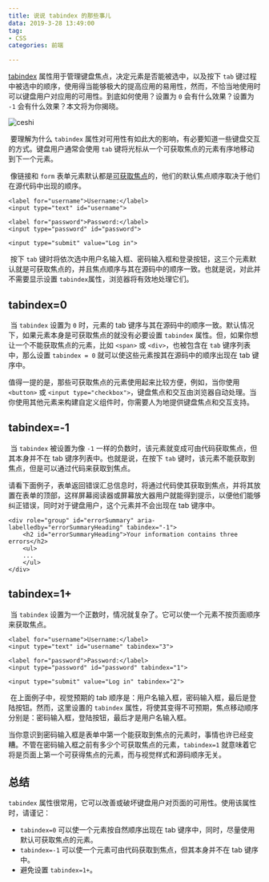 ```yaml
---
title: 说说 tabindex 的那些事儿
data: 2019-3-28 13:49:00
tag:
- CSS
categories: 前端

---
```


[tabindex](http://www.w3.org/html/wg/drafts/html/master/editing.html#attr-tabindex) 属性用于管理键盘焦点，决定元素是否能被选中，以及按下 `tab` 键过程中被选中的顺序，使用得当能够极大的提高应用的易用性，然而，不恰当地使用时可以键盘用户对应用的可用性。到底如何使用？设置为 `0` 会有什么效果？设置为 `-1` 会有什么效果？本文将为你揭晓。

![ceshi](1.jpg)

​	要理解为什么 `tabindex` 属性对可用性有如此大的影响，有必要知道一些键盘交互的方式。键盘用户通常会使用 `tab` 键将光标从一个可获取焦点的元素有序地移动到下一个元素。

​	像链接和 `form` 表单元素默认都是[可获取焦点](http://www.w3.org/html/wg/drafts/html/master/dom.html#interactive-content-0)的，他们的默认焦点顺序取决于他们在源代码中出现的顺序。

```
<label for="username">Username:</label>
<input type="text" id="username">

<label for="password">Password:</label>
<input type="password" id="password">

<input type="submit" value="Log in">
```

​	按下 `tab` 键时将依次选中用户名输入框、密码输入框和登录按钮，这三个元素默认就是可获取焦点的，并且焦点顺序与其在源码中的顺序一致。也就是说，对此并不需要显示设置 `tabindex`属性，浏览器将有效地处理它们。

## tabindex=0

​	当 `tabindex` 设置为 `0` 时，元素的 tab 键序与其在源码中的顺序一致。默认情况下，如果元素本身是可获取焦点的就没有必要设置 `tabindex` 属性。但，如果你想让一个不能获取焦点的元素，比如 `<span>` 或 `<div>`，也被包含在 `tab` 键序列表中，那么设置 `tabindex = 0` 就可以使这些元素按其在源码中的顺序出现在 tab 键序中。

值得一提的是，那些可获取焦点的元素使用起来比较方便，例如，当你使用 `<button>` 或 `<input type="checkbox">`，键盘焦点和交互由浏览器自动处理。当你使用其他元素来构建自定义组件时，你需要人为地提供键盘焦点和交互支持。

## tabindex=-1

​	当 `tabindex` 被设置为像 `-1` 一样的负数时，该元素就变成可由代码获取焦点，但其本身并不在 tab 键序列表中。也就是说，在按下 `tab` 键时，该元素不能获取到焦点，但是可以通过代码来获取到焦点。

​	请看下面例子，表单返回错误汇总信息时，将通过代码使其获取到焦点，并将其放置在表单的顶部，这样屏幕阅读器或屏幕放大器用户就能得到提示，以便他们能够纠正错误，同时对于键盘用户，这个元素并不会出现在 tab 键序中。

```
<div role="group" id="errorSummary" aria-labelledby="errorSummaryHeading" tabindex="-1">
    <h2 id="errorSummaryHeading">Your information contains three errors</h2>
    <ul>
    ...
    </ul>
</div>
```

## tabindex=1+

​	当 `tabindex` 设置为一个正数时，情况就复杂了。它可以使一个元素不按页面顺序来获取焦点。

```
<label for="username">Username:</label>
<input type="text" id="username" tabindex="3">

<label for="password">Password:</label>
<input type="password" id="password" tabindex="1">

<input type="submit" value="Log in" tabindex="2">
```

​	在上面例子中，视觉预期的 tab 顺序是：用户名输入框，密码输入框，最后是登陆按钮。然而，这里设置的 `tabindex` 属性，将使其变得不可预期，焦点移动顺序分别是：密码输入框，登陆按钮，最后才是用户名输入框。

​	当你意识到密码输入框是表单中第一个能获取到焦点的元素时，事情也许已经变糟。不管在密码输入框之前有多少个可获取焦点的元素，`tabindex=1` 就意味着它将是页面上第一个可获得焦点的元素，而与视觉样式和源码顺序无关。

## 总结

`tabindex` 属性很常用，它可以改善或破坏键盘用户对页面的可用性。使用该属性时，请谨记：

- `tabindex=0` 可以使一个元素按自然顺序出现在 tab 键序中，同时，尽量使用默认可获取焦点的元素。
- `tabindex=-1` 可以使一个元素可由代码获取到焦点，但其本身并不在 tab 键序中。
- 避免设置 `tabindex=1+`。